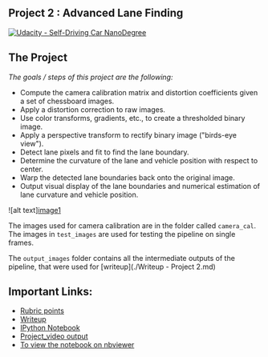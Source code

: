 ## Project 2 : Advanced Lane Finding
[![Udacity - Self-Driving Car NanoDegree](https://s3.amazonaws.com/udacity-sdc/github/shield-carnd.svg)](http://www.udacity.com/drive)



The Project
---
*The goals / steps of this project are the following:*

* Compute the camera calibration matrix and distortion coefficients given a set of chessboard images.
* Apply a distortion correction to raw images.
* Use color transforms, gradients, etc., to create a thresholded binary image.
* Apply a perspective transform to rectify binary image ("birds-eye view").
* Detect lane pixels and fit to find the lane boundary.
* Determine the curvature of the lane and vehicle position with respect to center.
* Warp the detected lane boundaries back onto the original image.
* Output visual display of the lane boundaries and numerical estimation of lane curvature and vehicle position.

![alt text][image1](./output_images/output_26_2.png)

The images used for camera calibration are in the folder called `camera_cal`.  The images in `test_images` are used for testing the pipeline on single frames.  

The `output_images` folder contains all the intermediate outputs of the pipeline, that were used for [writeup](./Writeup - Project 2.md)  

## Important Links:
* [Rubric points](https://review.udacity.com/#!/rubrics/571/view)
* [Writeup](./Writeup-Project2.md)
* [IPython Notebook](./Project2-Advanced_Lane_Detection.ipynb)
* [Project_video output](./lane_detection_output.mp4)
* [To view the notebook on nbviewer](https://nbviewer.jupyter.org/github/mohan-barathi/SD_Car_ND_Advanced_Lane_lines_P2/blob/master/Project2-Advanced_Lane_Detection.ipynb)

